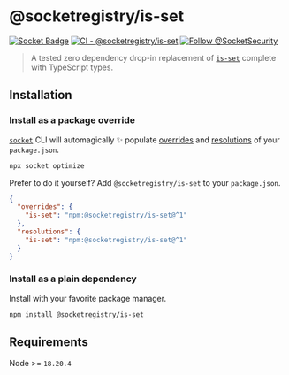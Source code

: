 # @socketregistry/is-set

[![Socket Badge](https://socket.dev/api/badge/npm/package/@socketregistry/is-set)](https://socket.dev/npm/package/@socketregistry/is-set)
[![CI - @socketregistry/is-set](https://github.com/SocketDev/socket-registry/actions/workflows/test.yml/badge.svg)](https://github.com/SocketDev/socket-registry/actions/workflows/test.yml)
[![Follow @SocketSecurity](https://img.shields.io/twitter/follow/SocketSecurity?style=social)](https://twitter.com/SocketSecurity)

> A tested zero dependency drop-in replacement of
> [`is-set`](https://socket.dev/npm/package/is-set) complete with TypeScript
> types.

## Installation

### Install as a package override

[`socket`](https://socket.dev/npm/package/socket) CLI will automagically ✨
populate
[overrides](https://docs.npmjs.com/cli/v9/configuring-npm/package-json#overrides)
and [resolutions](https://yarnpkg.com/configuration/manifest#resolutions) of
your `package.json`.

```sh
npx socket optimize
```

Prefer to do it yourself? Add `@socketregistry/is-set` to your `package.json`.

```json
{
  "overrides": {
    "is-set": "npm:@socketregistry/is-set@^1"
  },
  "resolutions": {
    "is-set": "npm:@socketregistry/is-set@^1"
  }
}
```

### Install as a plain dependency

Install with your favorite package manager.

```sh
npm install @socketregistry/is-set
```

## Requirements

Node >= `18.20.4`
